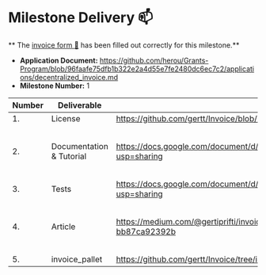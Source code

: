 # Milestone Delivery :mailbox:

**
The [invoice form :pencil:](https://docs.google.com/forms/d/e/1FAIpQLSfmNYaoCgrxyhzgoKQ0ynQvnNRoTmgApz9NrMp-hd8mhIiO0A/viewform)
has been filled out correctly for this milestone.**

* **Application Document:** https://github.com/herou/Grants-Program/blob/96faafe75dfb1b322e2a4d55e7fe2480dc6ec7c2/applications/decentralized_invoice.md
* **Milestone Number:** 1

| Number | Deliverable              | Link                                                                                 							                                                    | Notes                                                                                                                                                     |
|--------|--------------------------|-------------------------------------------------------------------------------------------------------------------------------------------------|-----------------------------------------------------------------------------------------------------------------------------------------------------------|
| 1.     | License                  | https://github.com/gertt/Invoice/blob/invoice_system_milestone_1/LICENSE                                                                							 | Apache                                                                                                                                                    |
| 2.     | Documentation & Tutorial | https://docs.google.com/document/d/1NfbCE32XxGJFXaEI4YEcOV7F_3nVmSFDAG8BaM1BXlE/edit?usp=sharing                                                | The inline documentation is the lib.rs files of [invoice-pallet](https://github.com/gertt/Invoice/blob/invoice_system/pallets/invoice/src/lib.rs) |
| 3.     | Tests                    | https://docs.google.com/document/d/1NfbCE32XxGJFXaEI4YEcOV7F_3nVmSFDAG8BaM1BXlE/edit?usp=sharing                                                |                                                                                                                                                           |
| 4.     | Article                  | https://medium.com/@gertiprifti/invoice-pallet-built-on-top-of-substrate-framework-bb87ca92392b    							                                      | The article will be published once the milestone is approved                                                                                              |
| 5.     | invoice_pallet           | https://github.com/gertt/Invoice/tree/invoice_system_milestone_1     							                                                                    |                                                                                                                                                           |
